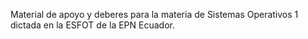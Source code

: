 Material de apoyo y deberes para la materia de Sistemas Operativos 1 dictada en la ESFOT de la EPN Ecuador.<br>